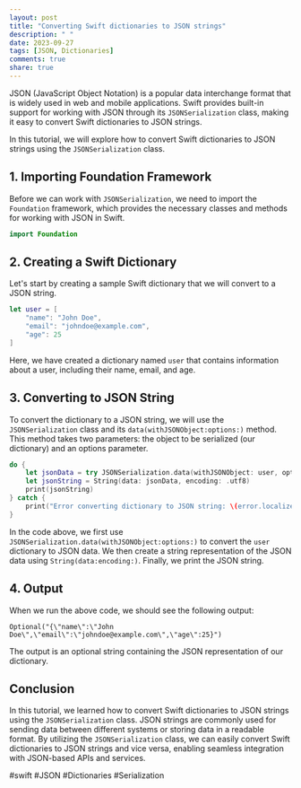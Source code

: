 ```yaml
---
layout: post
title: "Converting Swift dictionaries to JSON strings"
description: " "
date: 2023-09-27
tags: [JSON, Dictionaries]
comments: true
share: true
---
```


JSON (JavaScript Object Notation) is a popular data interchange format that is widely used in web and mobile applications. Swift provides built-in support for working with JSON through its `JSONSerialization` class, making it easy to convert Swift dictionaries to JSON strings.

In this tutorial, we will explore how to convert Swift dictionaries to JSON strings using the `JSONSerialization` class.

## 1. Importing Foundation Framework

Before we can work with `JSONSerialization`, we need to import the `Foundation` framework, which provides the necessary classes and methods for working with JSON in Swift.

```swift
import Foundation
```

## 2. Creating a Swift Dictionary

Let's start by creating a sample Swift dictionary that we will convert to a JSON string.

```swift
let user = [
    "name": "John Doe",
    "email": "johndoe@example.com",
    "age": 25
]
```

Here, we have created a dictionary named `user` that contains information about a user, including their name, email, and age.

## 3. Converting to JSON String

To convert the dictionary to a JSON string, we will use the `JSONSerialization` class and its `data(withJSONObject:options:)` method. This method takes two parameters: the object to be serialized (our dictionary) and an options parameter.

```swift
do {
    let jsonData = try JSONSerialization.data(withJSONObject: user, options: [])
    let jsonString = String(data: jsonData, encoding: .utf8)
    print(jsonString)
} catch {
    print("Error converting dictionary to JSON string: \(error.localizedDescription)")
}
```

In the code above, we first use `JSONSerialization.data(withJSONObject:options:)` to convert the `user` dictionary to JSON data. We then create a string representation of the JSON data using `String(data:encoding:)`. Finally, we print the JSON string.

## 4. Output

When we run the above code, we should see the following output:

```none
Optional("{\"name\":\"John Doe\",\"email\":\"johndoe@example.com\",\"age\":25}")
```

The output is an optional string containing the JSON representation of our dictionary.

## Conclusion

In this tutorial, we learned how to convert Swift dictionaries to JSON strings using the `JSONSerialization` class. JSON strings are commonly used for sending data between different systems or storing data in a readable format. By utilizing the `JSONSerialization` class, we can easily convert Swift dictionaries to JSON strings and vice versa, enabling seamless integration with JSON-based APIs and services.

#swift #JSON #Dictionaries #Serialization